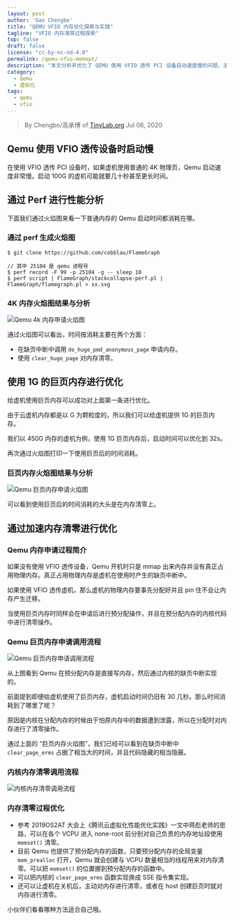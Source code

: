 ```yaml
---
layout: post
author: 'Gao Chengbo'
title: "QEMU VFIO 内存优化探索与实践"
tagline: "VFIO 内存清零过程探索"
top: false
draft: false
license: "cc-by-nc-nd-4.0"
permalink: /qemu-vfio-memopt/
description: "本文分析并优化了 QEMU 使用 VFIO 透传 PCI 设备启动速度慢的问题，主要使用了巨页和内存清零优化。"
category:
  - Qemu
  - 虚拟化
tags:
  - qemu
  - vfio
---
```


> By Chengbo/高承博 of [TinyLab.org][1]
> Jul 06, 2020

## Qemu 使用 VFIO 透传设备时启动慢

在使用 VFIO 透传 PCI 设备时，如果虚机使用普通的 4K 物理页，Qemu 启动速度非常慢。启动 100G 的虚机可能就要几十秒甚至更长时间。

## 通过 Perf 进行性能分析

下面我们通过火焰图来看一下普通内存的 Qemu 启动时间都消耗在哪。

### 通过 perf 生成火焰图

    $ git clone https://github.com/cobblau/FlameGraph

    // 其中 25104 是 qemu 进程号
    $ perf record -F 99 -p 25104 -g -- sleep 10
    $ perf script | FlameGraph/stackcollapse-perf.pl | FlameGraph/flamegraph.pl > xx.svg

### 4K 内存火焰图结果与分析

![Qemu 4k 内存申请火焰图](/wp-content/uploads/2020/07/vfio/4kpage-flamegraph.png)

通过火焰图可以看出，时间按消耗主要在两个方面：

* 在缺页中断中调用 `do_huge_pmd_anonymous_page` 申请内存。
* 使用 `clear_huge_page` 对内存清零。

## 使用 1G 的巨页内存进行优化

给虚机使用巨页内存可以成功对上面第一条进行优化。

由于云虚机内存都是以 G 为颗粒度的，所以我们可以给虚机提供 1G 的巨页内存。

我们以 450G 内存的虚机为例，使用 1G 巨页内存后，启动时间可以优化到 32s。

再次通过火焰图打印一下使用巨页后的时间消耗。

### 巨页内存火焰图结果与分析

![Qemu 巨页内存申请火焰图](/wp-content/uploads/2020/07/vfio/hugepage-flamegraph.png)

可以看到使用巨页后的时间消耗的大头是在内存清零上。

## 通过加速内存清零进行优化

### Qemu 内存申请过程简介

如果没有使用 VFIO 透传设备，Qemu 开机时只是 mmap 出来内存并没有真正占用物理内存。真正占用物理内存是虚机在使用时产生的缺页中断中。

如果使用 VFIO 透传虚机，那么虚机的物理内存要事先分配好并且 pin 住不会让内存产生迁移。

当使用巨页内存时同样会在申请后进行预分配操作，并且在预分配内存的内核代码中进行清零操作。

### Qemu 巨页内存申请调用流程

![Qemu 巨页内存申请调用流程](/wp-content/uploads/2020/07/vfio/qemu-prealloc.jpg)

从上图看到 Qemu 在预分配内存是直接写内存，然后通过内核的缺页中断实现的。

前面提到即便给虚机使用了巨页内存，虚机启动时间仍旧有 30 几秒。那么时间消耗到了哪里了呢？

原因是内核在分配内存的时候由于怕原内存中的数据遭到泄露，所以在分配时对内存进行了清零操作。

通过上面的 “巨页内存火焰图”，我们已经可以看到在缺页中断中 `clear_page_erms` 占据了相当大的时间，并且代码隐藏的相当隐蔽。

### 内核内存清零调用流程

![内核内存清零调用流程](/wp-content/uploads/2020/07/vfio/kernel-memset.jpg)

### 内存清零过程优化

* 参考 2019OS2AT 大会上《腾讯云虚拟化性能优化实践》一文中蒋彪老师的思路，可以在各个 VCPU 进入 none-root 前分别对自己负责的内存地址段使用 `memset()` 清零。
* 目前 Qemu 也提供了预分配内存的函数，只要预分配内存的全局变量 `mem_prealloc` 打开，Qemu 就会创建与 VCPU 数量相当的线程用来对内存清零。可以把 `memset()` 的位置挪到预分配内存的函数中。
* 可以把内核的 `clear_page_erms` 函数实现换成 SSE 指令集实现。
* 还可以让虚机在关机后，主动对内存进行清零，或者在 host 创建巨页时就对内存进行清零。

小伙伴们看看哪种方法适合自己哦。

[1]: https://tinylab.org
